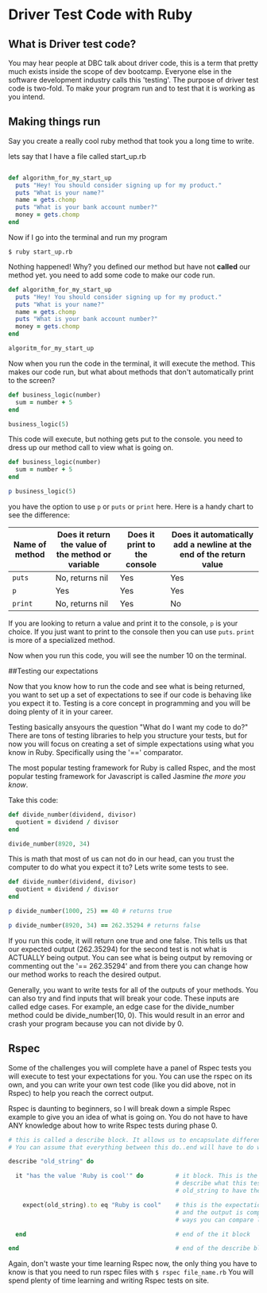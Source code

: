 # Driver Test Code with Ruby

## What is Driver test code?

You may hear people at DBC talk about driver code, this is a term that pretty much exists inside the scope of dev bootcamp. Everyone else in the software development industry calls this 'testing'. The purpose of driver test code is two-fold. To make your program run and to test that it is working as you intend.

## Making things run

Say you create a really cool ruby method that took you a long time to write.

lets say that I have a file called start_up.rb
```ruby

def algorithm_for_my_start_up
  puts "Hey! You should consider signing up for my product."
  puts "What is your name?"
  name = gets.chomp
  puts "What is your bank account number?"
  money = gets.chomp
end
```
Now if I go into the terminal and run my program

```shell
$ ruby start_up.rb
```
Nothing happened! Why? you defined our method but have not __called__ our method yet. you need to add some code to make our code run.

```ruby
def algorithm_for_my_start_up
  puts "Hey! You should consider signing up for my product."
  puts "What is your name?"
  name = gets.chomp
  puts "What is your bank account number?"
  money = gets.chomp
end

algoritm_for_my_start_up
```

Now when you run the code in the terminal, it will execute the method. This makes our code run, but what about methods that don't automatically print to the screen?

```ruby
def business_logic(number)
  sum = number + 5
end

business_logic(5)
```

This code will execute, but nothing gets put to the console. you need to dress up our method call to view what is going on.

```ruby
def business_logic(number)
  sum = number + 5
end

p business_logic(5)
```

you have the option to use `p` or `puts` or `print` here. Here is a handy chart to see the difference:

| Name of method | Does it return the value of the method or variable | Does it print to the console | Does it automatically add a newline at the end of the return value |
|---------------|-------------------------------------------------------|-----------------------------|------------------------------------------------------------------------------|
| `puts`   |  No, returns nil |  Yes  | Yes |
| `p`      | Yes | Yes | Yes |
| `print` | No, returns nil | Yes | No |

If you are looking to return a value and print it to the console, `p` is your choice. If you just want to print to the console then you can use `puts`. `print` is more of a specialized method.

Now when you run this code, you will see the number 10 on the terminal.

##Testing our expectations

Now that you know how to run the code and see what is being returned, you want to set up a set of expectations to see if our code is behaving like you expect it to. Testing is a core concept in programming and you will be doing plenty of it in your career.

Testing basically ansyours the question "What do I want my code to do?" There are tons of testing libraries to help you structure your tests, but for now you will focus on creating a set of simple expectations using what you know in Ruby. Specifically using the '==' comparator.

The most popular testing framework for Ruby is called Rspec, and the most popular testing framework for Javascript is called Jasmine *the more you know*.

Take this code:

```ruby
def divide_number(dividend, divisor)
  quotient = dividend / divisor
end

divide_number(8920, 34)
```

This is math that most of us can not do in our head, can you trust the computer to do what you expect it to? Lets write some tests to see.

```ruby
def divide_number(dividend, divisor)
  quotient = dividend / divisor
end

p divide_number(1000, 25) == 40 # returns true

p divide_number(8920, 34) == 262.35294 # returns false

```

If you run this code, it will return one true and one false. This tells us that our expected output (262.35294) for the second test is not what is ACTUALLY being output. You can see what is being output by removing or commenting out the '== 262.35294' and from there you can change how our method works to reach the desired output.

Generally, you want to write tests for all of the outputs of your methods. You can also try and find inputs that will break your code. These inputs are called edge cases. For example, an edge case for the divide_number method could be divide_number(10, 0). This would result in an error and crash your program because you can not divide by 0.

## Rspec

Some of the challenges you will complete have a panel of Rspec tests you will execute to test your expectations for you. You can use the rspec on its own, and you can write your own test code (like you did above, not in Rspec) to help you reach the correct output.

Rspec is daunting to beginners, so I will break down a simple Rspec example to give you an idea of what is going on. You do not have to have ANY knowledge about how to write Rspec tests during phase 0.

```ruby
# this is called a describe block. It allows us to encapsulate different responsibilities of tests.
# You can assume that everything between this do..end will have to do with the variable old_string.

describe "old_string" do

  it "has the value 'Ruby is cool'" do         # it block. This is the start of the test. you can write a string to
                                               # describe what this test is going to be testing. In this case you want
                                               # old_string to have the value of 'Ruby is cool'.

    expect(old_string).to eq "Ruby is cool"    # this is the expectation. Code gets executed inside the expect method
                                               # and the output is compared to the string "Ruby is cool". There are many
                                               # ways you can compare like .to eq, .to be, .to not_be etc.

  end                                          # end of the it block

end                                            # end of the describe block
```

Again, don't waste your time learning Rspec now, the only thing you have to know is that you need to run rspec files with `$ rspec file_name.rb` You will spend plenty of time learning and writing Rspec tests on site.
